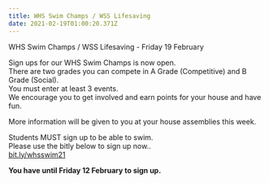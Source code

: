 ```yaml
---
title: WHS Swim Champs / WSS Lifesaving
date: 2021-02-19T01:00:20.371Z
---
```

WHS Swim Champs / WSS Lifesaving - Friday 19 February

Sign ups for our WHS Swim Champs is now open.  
There are two grades you can compete in A Grade (Competitive) and B Grade (Social).  
You must enter at least 3 events.  
We encourage you to get involved and earn points for your house and have fun.

More information will be given to you at your house assemblies this week.


Students MUST sign up to be able to swim.  
Please use the bitly below to sign up now..  
[bit.ly/whsswim21 ](https://docs.google.com/forms/d/e/1FAIpQLScgDbIbRy-RJ4iqVc5yWGdv4bteuLWPOpaJOxp0c_euHi1o-Q/viewform)  

**You have until Friday 12 February to sign up.**  